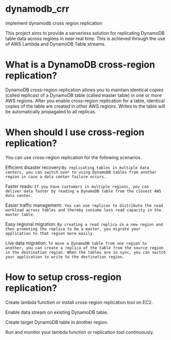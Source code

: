 # dynamodb_crr
implement dynamodb cross region replication

This project aims to provide a serverless solution for replicating DynamoDB table data across regions in near real time. This is achieved through the use of AWS Lambda and DynamoDB Table streams.

# What is a DynamoDB cross-region replication?

DynamoDB cross-region replication allows you to maintain identical copies (called replicas) of a DynamoDB table (called master table) in one or more AWS regions. After you enable cross-region replication for a table, identical copies of the table are created in other AWS regions. Writes to the table will be automatically propagated to all replicas.

# When should I use cross-region replication?

You can use cross-region replication for the following scenarios.

Efficient disaster recovery:`By replicating tables in multiple data centers, you can switch over to using DynamoDB tables from another region in case a data center failure occurs.`

Faster reads: `If you have customers in multiple regions, you can deliver data faster by reading a DynamoDB table from the closest AWS data center.`

Easier traffic management:` You can use replicas to distribute the read workload across tables and thereby consume less read capacity in the master table.`

Easy regional migration: `By creating a read replica in a new region and then promoting the replica to be a master, you migrate your application to that region more easily.`

Live data migration: `To move a DynamoDB table from one region to another, you can create a replica of the table from the source region in the destination region. When the tables are in sync, you can switch your application to write to the destination region.`

# How to setup cross-region replication?
 
Create lambda function or install cross-region replication tool on EC2.

Enable data stream on existing DynamoDB table.

Create target DynamoDB table in another region.

Run and monitor your lambda function or replication tool continuously.
